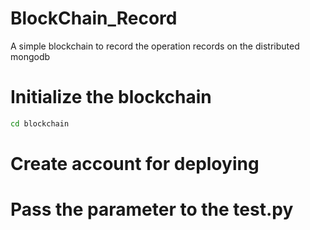 # BlockChain_Record
A simple blockchain to record the operation records on the distributed mongodb

# Initialize the blockchain 

```Bash
cd blockchain
```
# Create account for deploying


# Pass the parameter to the test.py
